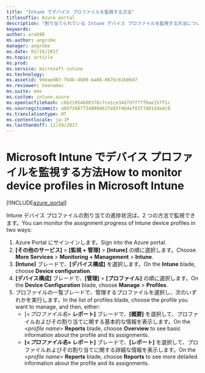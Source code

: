 ```yaml
---
title: "Intune でデバイス プロファイルを監視する方法"
titlesuffix: Azure portal
description: "割り当てられている Intune デバイス プロファイルを監視する方法について説明します。\""
keywords: 
author: arob98
ms.author: angrobe
manager: angrobe
ms.date: 03/16/2017
ms.topic: article
ms.prod: 
ms.service: microsoft-intune
ms.technology: 
ms.assetid: 9deaed87-fb4b-4689-ba88-067bc61686d7
ms.reviewer: heenamac
ms.suite: ems
ms.custom: intune-azure
ms.openlocfilehash: c6b219546d0376c7ce1ce34d7d7ff7f0ae157f1c
ms.sourcegitcommit: a9d734877340894637e03f4b4ef83f7d01ddedc8
ms.translationtype: HT
ms.contentlocale: ja-JP
ms.lasthandoff: 12/19/2017
---
```

# <a name="how-to-monitor-device-profiles-in-microsoft-intune"></a><span data-ttu-id="a5c21-103">Microsoft Intune でデバイス プロファイルを監視する方法</span><span class="sxs-lookup"><span data-stu-id="a5c21-103">How to monitor device profiles in Microsoft Intune</span></span>

[!INCLUDE[azure_portal](./includes/azure_portal.md)]

<span data-ttu-id="a5c21-104">Intune デバイス プロファイルの割り当ての進捗状況は、2 つの方法で監視できます。</span><span class="sxs-lookup"><span data-stu-id="a5c21-104">You can monitor the assignment progress of Intune device profiles in two ways:</span></span>


1. <span data-ttu-id="a5c21-105">Azure Portal にサインインします。</span><span class="sxs-lookup"><span data-stu-id="a5c21-105">Sign into the Azure portal.</span></span>
2. <span data-ttu-id="a5c21-106">**[その他のサービス]** > **[監視 + 管理]** > **[Intune]** の順に選択します。</span><span class="sxs-lookup"><span data-stu-id="a5c21-106">Choose **More Services** > **Monitoring + Management** > **Intune**.</span></span>
3. <span data-ttu-id="a5c21-107">**[Intune]** ブレードで、**[デバイス構成]** を選択します。</span><span class="sxs-lookup"><span data-stu-id="a5c21-107">On the **Intune** blade, choose **Device configuration**.</span></span>
2. <span data-ttu-id="a5c21-108">**[デバイス構成]** ブレードで、**[管理]** > **[プロファイル]** の順に選択します。</span><span class="sxs-lookup"><span data-stu-id="a5c21-108">On the **Device Configuration** blade, choose **Manage** > **Profiles**.</span></span>
2. <span data-ttu-id="a5c21-109">プロファイルの一覧ブレードで、管理するプロファイルを選択し、次のいずれかを実行します。</span><span class="sxs-lookup"><span data-stu-id="a5c21-109">In the list of profiles blade, choose the profile you want to manage, and then, either:</span></span>
    - <span data-ttu-id="a5c21-110">[<*プロファイル名*> **レポート]** ブレードで、**[概要]** を選択して、プロファイルおよびその割り当てに関する基本的な情報を表示します。</span><span class="sxs-lookup"><span data-stu-id="a5c21-110">On the <*profile name*> **Reports** blade, choose **Overview** to see basic information about the profile and its assignments.</span></span>
    - <span data-ttu-id="a5c21-111">**[<*プロファイル名*> レポート]** ブレードで、**[レポート]** を選択して、プロファイルおよびその割り当てに関する詳細な情報を表示します。</span><span class="sxs-lookup"><span data-stu-id="a5c21-111">On the <*profile name*> **Reports** blade, choose **Reports** to see more detailed information about the profile and its assignments.</span></span>
